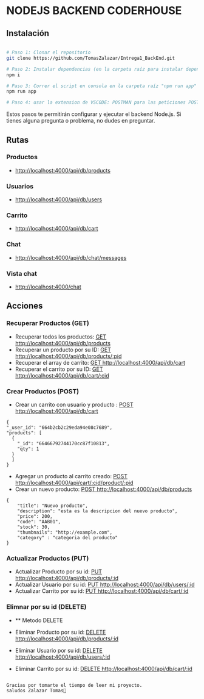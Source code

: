 # NODEJS BACKEND CODERHOUSE



## Instalación

```bash

# Paso 1: Clonar el repositorio
git clone https://github.com/TomasZalazar/Entrega1_BackEnd.git

# Paso 2: Instalar dependencias (en la carpeta raíz para instalar dependencias)
npm i

# Paso 3: Correr el script en consola en la carpeta raíz "npm run app" para conectar con el servidor de Express
npm run app

# Paso 4: usar la extension de VSCODE: POSTMAN para las peticiones POST PUT DELETE

```


Estos pasos te permitirán configurar y ejecutar el backend Node.js. Si tienes alguna pregunta o problema, no dudes en preguntar.

## Rutas

### Productos

- [http://localhost:4000/api/db/products](http://localhost:4000/api/db/products)

### Usuarios

- [http://localhost:4000/api/db/users](http://localhost:4000/api/db/users)

### Carrito

- [http://localhost:4000/api/db/cart](http://localhost:4000/api/db/cart)

### Chat

- [http://localhost:4000/api/db/chat/messages](http://localhost:4000/api/db/chat/messages)

### Vista chat

- [http://localhost:4000/chat](http://localhost:4000/chat)


## Acciones

### Recuperar Productos (GET)

- Recuperar todos los productos: [GET http://localhost:4000/api/db/products](http://localhost:4000/api/db/products)
- Recuperar un producto por su ID: [GET http://localhost:4000/api/db/products/:pid](http://localhost:4000/api/db/products/:pid)
- Recuperar el array de carrito: [GET http://localhost:4000/api/db/cart](http://localhost:4000/api/db/cart)
- Recuperar el carrito por su ID: [GET http://localhost:4000/api/db/cart/:cid](http://localhost:4000/api/cart/:cid)

### Crear Productos (POST)



  - Crear un carrito con usuario y producto : [POST http://localhost:4000/api/db/cart](http://localhost:4000/api/cart)

  ```
  {
  "_user_id": "664b2cb2c29eda94e08c7689",
  "products": [
    {
      "_id": "66466792744170cc87f10813",
      "qty": 1
    }
    ]
  }
  ```
- Agregar un producto al carrito creado: [POST http://localhost:4000/api/cart/:cid/product/:pid](http://localhost:4000/api/cart/:cid/product/:pid)
 - Crear un nuevo producto: [POST http://localhost:4000/api/db/products](http://localhost:4000/api/db/products)
  ```
  {
      "title": "Nuevo producto",
      "description": "esta es la descripcion del nuevo producto",
      "price": 200,
      "code": "AAB01",
      "stock": 30,
      "thumbnails": "http://example.com",
      "category" : "categoria del producto"
  }
  ```

### Actualizar Productos (PUT)



- Actualizar Producto por su id: [PUT http://localhost:4000/api/db/products/:id](http://localhost:4000/api/db/products/:id)
- Actualizar Usuario por su id: [PUT http://localhost:4000/api/db/users/:id](http://localhost:4000/api/db/users/:pid)
- Actualizar Carrito por su id: [PUT http://localhost:4000/api/db/cart/:id](http://localhost:4000/api/db/cart/:id)


### Elimnar por su id (DELETE)

- \*\* Metodo DELETE

 
- Eliminar Producto por su id: [DELETE http://localhost:4000/api/db/products/:id](http://localhost:4000/api/db/products/:id)
- Eliminar Usuario por su id: [DELETE http://localhost:4000/api/db/users/:id](http://localhost:4000/api/db/users/:pid)
- Eliminar Carrito por su id: [DELETE http://localhost:4000/api/db/cart/:id](http://localhost:4000/api/db/cart/:id)





````phyton

Gracias por tomarte el tiempo de leer mi proyecto. 
saludos Zalazar Tomas🚀

````
